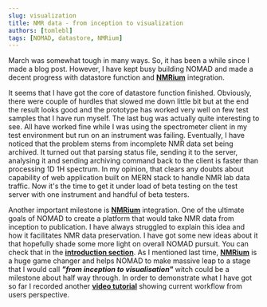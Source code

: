 ```yaml
---
slug: visualization
title: NMR data - from inception to visualization
authors: [tomlebl]
tags: [NOMAD, datastore, NMRium]
---
```


March was somewhat tough in many ways. So, it has been a while since I made a blog post. However, I have kept busy building NOMAD and made a decent progress with datastore function and **[NMRium](https://www.nmrium.org/)** integration.

<!--truncate-->

It seems that I have got the core of datastore function finished. Obviously, there were couple of hurdles that slowed me down little bit but at the end the result looks good and the prototype has worked very well on few test samples that I have run myself. The last bug was actually quite interesting to see. All have worked fine while I was using the spectrometer client in my test environment but run on an instrument was failing. Eventually, I have noticed that the problem stems from incomplete NMR data set being archived. It turned out that parsing status file, sending it to the server, analysing it and sending archiving command back to the client is faster than processing 1D 1H spectrum. In my opinion, that clears any doubts about capability of web application built on MERN stack to handle NMR lab data traffic. Now it's the time to get it under load of beta testing on the test server with one instrument and handful of beta testers.

Another important milestone is **[NMRium](https://www.nmrium.org/)** integration. One of the ultimate goals of NOMAD to create a platform that would take NMR data from inception to publication. I have always struggled to explain this idea and how it facilitates NMR data preservation. I have got some new ideas about it that hopefully shade some more light on overall NOMAD pursuit. You can check that in the **[introduction section](../docs/intro#how-could-nomad-help-with-nmr-data-preservation)**.
As I mentioned last time, **[NMRium](https://www.nmrium.org/)** is a huge game changer and helps NOMAD to make massive leap to a stage that I would call **_"from inception to visualisation"_** witch could be a milestone about half way through. In order to demonstrate what I have got so far I recorded another **[video tutorial](../docs/video-tutorials)** showing current workflow from users perspective.

